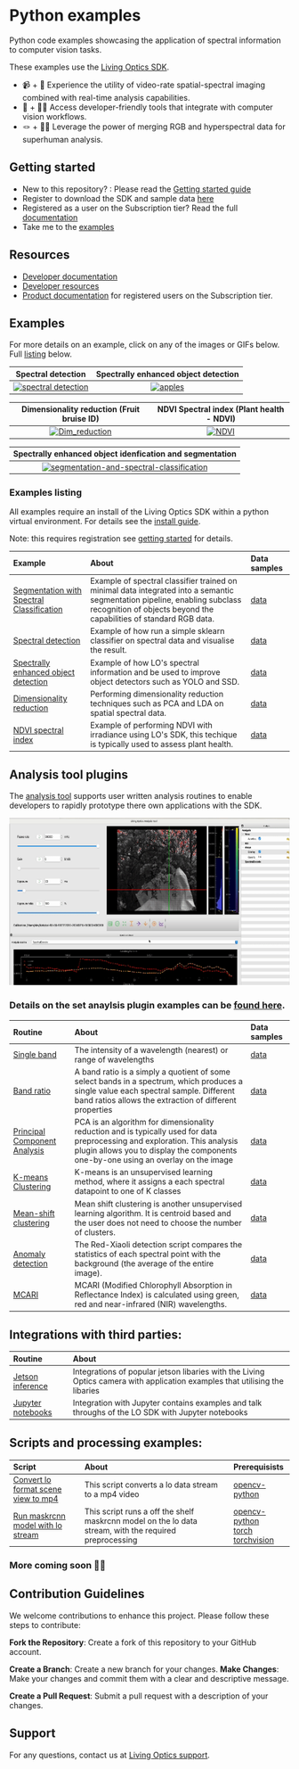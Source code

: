 # Python examples

Python code examples showcasing the application of spectral information to computer vision tasks.

These examples use the [Living Optics SDK](https://www.cloud.livingoptics.com/shared-resources?file=software/lo_sdk-1.6.0-dist.tgz).

- 📹 + 🌈 Experience the utility of video-rate spatial-spectral imaging combined with real-time analysis capabilities.
- 🔧 + 👩‍💻 Access developer-friendly tools that integrate with computer vision workflows.
- 🪢 + 💪🏼 Leverage the power of merging RGB and hyperspectral data for superhuman analysis.

## Getting started

- New to this repository? : Please read the [Getting started guide](https://developer.livingoptics.com/getting-started/)
- Register to download the SDK and sample data [here](https://www.cloud.livingoptics.com/register)
- Registered as a user on the Subscription tier? Read the full [documentation](https://docs.livingoptics.com/)
- Take me to the [examples](#examples)

## Resources

- [Developer documentation](https://developer.livingoptics.com/)
- [Developer resources](https://www.livingoptics.com/developer)
- [Product documentation](https://docs.livingoptics.com/) for registered users on the Subscription tier.

## Examples

For more details on an example, click on any of the images or GIFs below. Full [listing](#examples-listing) below.

Spectral detection | Spectrally enhanced object detection |
:------------: |  :----------: |
[![spectral detection](./applications/spectral-detection/media/liquid-classification.gif)](./applications/spectral-detection/README.md)  | [![apples](./applications/enhanced-object-detection/media/plastic-apple-id.gif)](./applications/enhanced-object-detection/README.md)  |

Dimensionality reduction (Fruit bruise ID) | NDVI Spectral index (Plant health - NDVI) |
:------------: |  :----------: |
[![Dim_reduction](./applications/dimensionality-reduction/media/fruit-bruising.gif)](./applications/dimensionality-reduction/README.md)  | [![NDVI](./applications/NDVI/media/ndvi.gif)](https://github.com/livingoptics/sdk-examples/blob/929cbe85edcf5119eab7632e626b71f86102ab11/src/python/examples/applications/NDVI_from_file.py) |


| Spectrally enhanced object idenfication and segmentation |
| :------------: |
[![segmentation-and-spectral-classification](./applications/media/fruit-recoginition-spectra-apples.gif)](https://github.com/livingoptics/spatial-spectral-ml/tree/main) |


### Examples listing

All examples require an install of the Living Optics SDK within a python virtual environment. For details see the [install guide](https://cloud.livingoptics.com/shared-resources?file=docs/ebooks/install-sdk.pdf).

Note: this requires registration see [getting started](#getting-started) for details.

Example | About | Data samples |
:--------------------|:--------------------------------------|:-------|
[Segmentation with Spectral Classification](https://github.com/livingoptics/spatial-spectral-ml/tree/main) | Example of spectral classifier trained on minimal data integrated into a semantic segmentation pipeline, enabling subclass recognition of objects beyond the capabilities of standard RGB data. | [data](https://huggingface.co/datasets/LivingOptics/hyperspectral-fruit)|
[Spectral detection](./applications/spectral-detection/README.md) | Example of how run a simple sklearn classifier on spectral data and visualise the result. | [data](https://cloud.livingoptics.com/shared-resources?file=samples/spectral-detection.zip)|
[Spectrally enhanced object detection](./applications/enhanced-object-detection/README.md) | Example of how LO's spectral information and be used to improve object detectors such as YOLO and SSD. | [data](https://cloud.livingoptics.com/shared-resources?file=samples/enhanced-object-detection.zip) |
[Dimensionality reduction](./applications/dimensionality-reduction/README.md) | Performing dimensionality reduction techniques such as PCA and LDA on spatial spectral data. | [data](https://cloud.livingoptics.com/shared-resources?file=samples/bruised-apple.zip)|
[NDVI spectral index](https://github.com/livingoptics/sdk-examples/blob/929cbe85edcf5119eab7632e626b71f86102ab11/src/python/examples/applications/NDVI_from_file.py) | Example of performing NDVI with irradiance using LO's SDK, this techique is typically used to assess plant health. | [data](https://cloud.livingoptics.com/shared-resources?file=samples/NDVI.zip)|


## Analysis tool plugins

The [analysis tool](https://docs.livingoptics.com/sdk/tools/analysis/tool-guide.html) supports user written analysis routines to enable developers to rapidly prototype there own applications with the SDK. 



<p align="center">
  <img width="700" height="300" src="./analysis-plugins/media/analysis-tool.gif">
</p>

### Details on the set anaylsis plugin examples can be [found here](./analysis-plugins/README.md).

Routine | About | Data samples |
:-------------------------|:----------------------|:-------------|
| [Single band](./analysis-plugins/routines/single_band.py)  | The intensity of a wavelength (nearest) or range of wavelengths | [data](https://cloud.livingoptics.com/shared-resources?file=samples/ndvi.zip) |
| [Band ratio](./analysis-plugins/routines/band_ratio.py)  | A band ratio is a simply a quotient of some select bands in a spectrum, which produces a single value each spectral sample. Different band ratios allows the extraction of different properties | [data](https://cloud.livingoptics.com/shared-resources?file=samples/bruised-apple.zip) |
| [Principal Component Analysis](./analysis-plugins/routines/pca.py) | PCA is an algorithm for dimensionality reduction and is typically used for data preprocessing and exploration. This analysis plugin allows you to display the components one-by-one using an overlay on the image | [data](https://cloud.livingoptics.com/shared-resources?file=samples/macbeth.zip) |
| [K-means Clustering](./analysis-plugins/routines/kmeans.py) |  K-means is an unsupervised learning method, where it assigns a each spectral datapoint to one of K classes | [data](https://cloud.livingoptics.com/shared-resources?file=samples/macbeth.zip) | 
| [Mean-shift clustering](./analysis-plugins/routines/mean_shift.py) | Mean shift clustering is another unsupervised learning algorithm. It is centroid based and the user does not need to choose the number of clusters. | [data](https://cloud.livingoptics.com/shared-resources?file=samples/macbeth.zip) |
| [Anomaly detection](./analysis-plugins/routines/rxd.py) | The Red-Xiaoli detection script compares the statistics of each spectral point with the background (the average of the entire image). | [data](https://cloud.livingoptics.com/shared-resources?file=samples/anomaly-detection.zip) | 
| [MCARI](./analysis-plugins/routines/mcari.py) | MCARI (Modified Chlorophyll Absorption in Reflectance Index) is calculated using green, red and near-infrared (NIR) wavelengths. | [data](https://cloud.livingoptics.com/shared-resources?file=samples/tree-with-blossoms.zip) |

## Integrations with third parties:


Routine | About |
:-------------------------|:----------------------|
|[Jetson inference](./integrations/jetson/README.md) | Integrations of popular jetson libaries with the Living Optics camera with application examples that utilising the libaries |
[Jupyter notebooks](./integrations/jupyter/README.md) | Integration with Jupyter contains examples and talk throughs of the LO SDK with Jupyter notebooks |

## Scripts and processing examples:

Script | About | Prerequisists |
:-------------------------|:----------------------|:-----|
|[Convert lo format scene view to mp4](./scripts/lo_to_mp4.py) | This script converts a lo data stream to a mp4 video | [opencv-python](https://pypi.org/project/opencv-python/) |
|[Run maskrcnn model with lo stream](./scripts/lo_with_maskrcnn.py) | This script runs a off the shelf maskrcnn model on the lo data stream, with the required preprocessing |  [opencv-python](https://pypi.org/project/opencv-python/) <br> [torch](https://pypi.org/project/torch/) <br> [torchvision](https://pypi.org/project/torchvision/) |

### More coming soon 💪🏼


## Contribution Guidelines
We welcome contributions to enhance this project. Please follow these steps to contribute:

**Fork the Repository**: Create a fork of this repository to your GitHub account.

**Create a Branch**: Create a new branch for your changes.
**Make Changes**: Make your changes and commit them with a clear and descriptive message.

**Create a Pull Request**: Submit a pull request with a description of your changes.

## Support

For any questions, contact us at [Living Optics support](https://www.livingoptics.com/support).